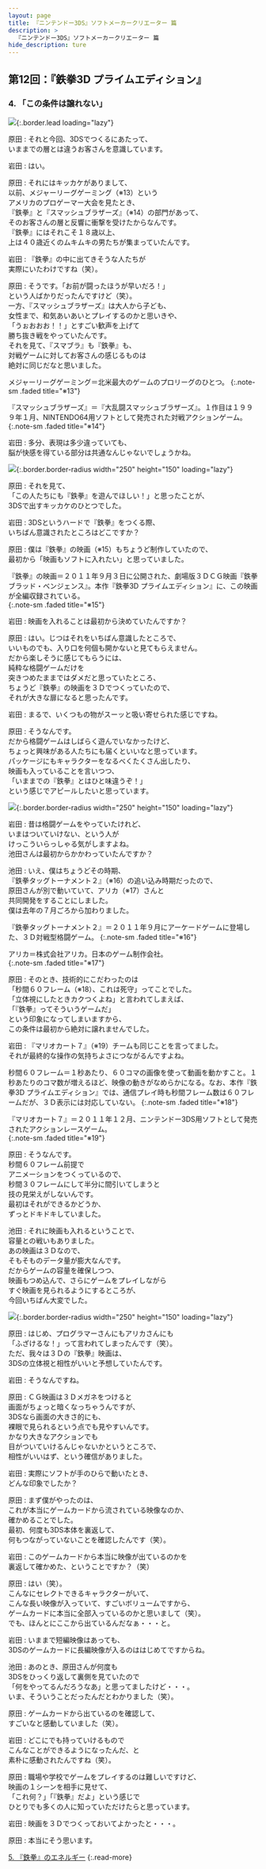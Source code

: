 ```yaml
---
layout: page
title: 『ニンテンドー3DS』ソフトメーカークリエーター 篇
description: >
  『ニンテンドー3DS』ソフトメーカークリエーター 篇
hide_description: ture
---
```


## 第12回：『鉄拳3D プライムエディション』

### 4. 「この条件は譲れない」

![](/interviews/jp/3ds/creators/vol1/img/mainvisual4.jpg){:.border.lead loading="lazy"}

原田
: それと今回、3DSでつくるにあたって、<br>いままでの層とは違うお客さんを意識しています。

岩田
: はい。

原田
: それにはキッカケがありまして、<br>以前、メジャーリーグゲーミング（※13）という<br>アメリカのプロゲーマー大会を見たとき、<br>『鉄拳』と『スマッシュブラザーズ』（※14）の部門があって、<br>そのお客さんの層と反響に衝撃を受けたからなんです。<br>『鉄拳』にはそれこそ１８歳以上、<br>上は４０歳近くのムキムキの男たちが集まっていたんです。

岩田
: 『鉄拳』の中に出てきそうな人たちが<br>実際にいたわけですね（笑）。

原田
: そうです。「お前が闘ったほうが早いだろ！」<br>という人ばかりだったんですけど（笑）。<br>一方、『スマッシュブラザーズ』は大人から子ども、<br>女性まで、和気あいあいとプレイするのかと思いきや、<br>「うぉおおお！！」とすごい歓声を上げて<br>勝ち抜き戦をやっていたんです。<br>それを見て、『スマブラ』も『鉄拳』も、<br>対戦ゲームに対してお客さんの感じるものは<br>絶対に同じだなと思いました。

メジャーリーグゲーミング＝北米最大のゲームのプロリーグのひとつ。
{:.note-sm .faded title="※13"}

『スマッシュブラザーズ』＝『大乱闘スマッシュブラザーズ』。１作目は１９９９年１月、NINTENDO64用ソフトとして発売された対戦アクションゲーム。              
{:.note-sm .faded title="※14"}

岩田
: 多分、表現は多少違っていても、<br>脳が快感を得ている部分は共通なんじゃないでしょうかね。

![](/interviews/jp/3ds/creators/vol1/img/photo14.jpg){:.border.border-radius width="250" height="150" loading="lazy"}

原田
: それを見て、<br>「この人たちにも『鉄拳』を遊んでほしい！」と思ったことが、<br>3DSで出すキッカケのひとつでした。

岩田
: 3DSというハードで『鉄拳』をつくる際、<br>いちばん意識されたところはどこですか？

原田
: 僕は『鉄拳』の映画（※15）もちょうど制作していたので、<br>最初から「映画もソフトに入れたい」と思っていました。

『鉄拳』の映画＝２０１１年９月３日に公開された、劇場版３ＤＣＧ映画『鉄拳ブラッド・ベンジェンス』。本作『鉄拳3D プライムエディション』に、この映画が全編収録されている。              
{:.note-sm .faded title="※15"}

岩田
: 映画を入れることは最初から決めていたんですか？

原田
: はい。じつはそれをいちばん意識したところで、<br>いいものでも、入り口を何個も開かないと見てもらえません。<br>だから楽しそうに感じてもらうには、<br>純粋な格闘ゲームだけを<br>突きつめたままではダメだと思っていたところ、<br>ちょうど『鉄拳』の映画を３Ｄでつくっていたので、<br>それが大きな扉になると思ったんです。

岩田
: まるで、いくつもの物がスーッと吸い寄せられた感じですね。

原田
: そうなんです。<br>だから格闘ゲームはしばらく遊んでいなかったけど、<br>ちょっと興味がある人たちにも届くといいなと思っています。<br>パッケージにもキャラクターをなるべくたくさん出したり、<br>映画も入っていることを言いつつ、<br>「いままでの『鉄拳』とはひと味違うぞ！」<br>という感じでアピールしたいと思っています。

![](/interviews/jp/3ds/creators/vol1/img/photo15.jpg){:.border.border-radius width="250" height="150" loading="lazy"}

岩田
: 昔は格闘ゲームをやっていたけれど、<br>いまはついていけない、という人が<br>けっこういらっしゃる気がしますよね。<br>池田さんは最初からかかわっていたんですか？

池田
: いえ、僕はちょうどその時期、<br>『鉄拳タッグトーナメント２』（※16）の追い込み時期だったので、<br>原田さんが別で動いていて、アリカ（※17）さんと<br>共同開発をすることにしました。<br>僕は去年の７月ごろから加わりました。

『鉄拳タッグトーナメント２』＝２０１１年９月にアーケードゲームに登場した、３Ｄ対戦型格闘ゲーム。
{:.note-sm .faded title="※16"}

アリカ＝株式会社アリカ。日本のゲーム制作会社。              
{:.note-sm .faded title="※17"}

原田
: そのとき、技術的にこだわったのは<br>「秒間６０フレーム（※18）、これは死守」ってことでした。<br>「立体視にしたときカクつくよね」と言われてしまえば、<br>「『鉄拳』ってそういうゲームだ」<br>という印象になってしまいますから、<br>この条件は最初から絶対に譲れませんでした。

岩田
: 『マリオカート７』（※19）チームも同じことを言ってました。<br>それが最終的な操作の気持ちよさにつながるんですよね。

秒間６０フレーム＝１秒あたり、６０コマの画像を使って動画を動かすこと。１秒あたりのコマ数が増えるほど、映像の動きがなめらかになる。なお、本作『鉄拳3D プライムエディション』では、通信プレイ時も秒間フレーム数は６０フレームだが、３Ｄ表示には対応していない。
{:.note-sm .faded title="※18"}

『マリオカート７』＝２０１１年１２月、ニンテンドー3DS用ソフトとして発売されたアクションレースゲーム。              
{:.note-sm .faded title="※19"}

原田
: そうなんです。<br>秒間６０フレーム前提で<br>アニメーションをつくっているので、<br>秒間３０フレームにして半分に間引いてしまうと<br>技の見栄えがしないんです。<br>最初はそれができるかどうか、<br>ずっとドキドキしていました。

池田
: それに映画も入れるということで、<br>容量との戦いもありました。<br>あの映画は３Ｄなので、<br>そもそものデータ量が膨大なんです。<br>だからゲームの容量を確保しつつ、<br>映画もつめ込んで、さらにゲームをプレイしながら<br>すぐ映画を見られるようにするところが、<br>今回いちばん大変でした。

![](/interviews/jp/3ds/creators/vol1/img/photo16.jpg){:.border.border-radius width="250" height="150" loading="lazy"}

原田
: はじめ、プログラマーさんにもアリカさんにも<br>「ふざけるな！」って言われてしまったんです（笑）。<br>ただ、我々は３Ｄの『鉄拳』映画は、<br>3DSの立体視と相性がいいと予想していたんです。

岩田
: そうなんですね。

原田
: ＣＧ映画は３Ｄメガネをつけると<br>画面がちょっと暗くなっちゃうんですが、<br>3DSなら画面の大きさ的にも、<br>裸眼で見られるという点でも見やすいんです。<br>かなり大きなアクションでも<br>目がついていけるんじゃないかというところで、<br>相性がいいはず、という確信がありました。

岩田
: 実際にソフトが手のひらで動いたとき、<br>どんな印象でしたか？

原田
: まず僕がやったのは、<br>これが本当にゲームカードから流されている映像なのか、<br>確かめることでした。<br>最初、何度も3DS本体を裏返して、<br>何もつながっていないことを確認したんです（笑）。

岩田
: このゲームカードから本当に映像が出ているのかを<br>裏返して確かめた、ということですか？（笑）

原田
: はい（笑）。<br>こんなにセレクトできるキャラクターがいて、<br>こんな長い映像が入っていて、すごいボリュームですから、<br>ゲームカードに本当に全部入っているのかと思いまして（笑）。<br>でも、ほんとにここから出ているんだなぁ・・・と。

岩田
: いままで短編映像はあっても、<br>3DSのゲームカードに長編映像が入るのははじめてですからね。

池田
: あのとき、原田さんが何度も<br>3DSをひっくり返して裏側を見ていたので<br>「何をやってるんだろうなあ」と思ってましたけど・・・。<br>いま、そういうことだったんだとわかりました（笑）。

原田
: ゲームカードから出ているのを確認して、<br>すごいなと感動していました（笑）。

岩田
: どこにでも持っていけるもので<br>こんなことができるようになったんだ、と<br>素朴に感動されたんですね（笑）。

原田
: 職場や学校でゲームをプレイするのは難しいですけど、<br>映画の１シーンを相手に見せて、<br>「これ何？」「『鉄拳』だよ」という感じで<br>ひとりでも多くの人に知っていただけたらと思っています。

岩田
: 映画を３Ｄでつくっておいてよかったと・・・。

原田
: 本当にそう思います。

[5. 『鉄拳』のエネルギー](5.md)
{:.read-more}

